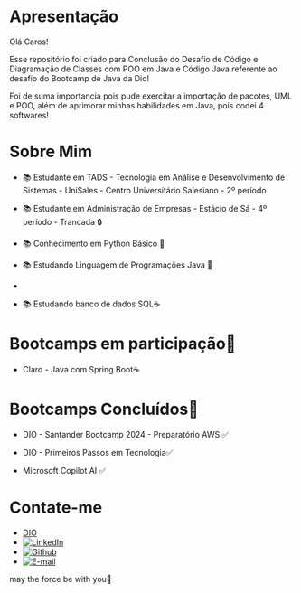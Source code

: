 # Apresentação

Olá Caros!

Esse repositório foi criado para Conclusão do Desafio de Código e Diagramação de Classes com POO em Java e Código Java referente ao desafio do Bootcamp de Java da Dio!

Foi de suma importancia pois pude exercitar a importação de pacotes, UML e POO, além de aprimorar minhas habilidades em Java, pois codei 4 softwares!


# Sobre Mim


- 📚 Estudante em TADS - Tecnologia em Análise e Desenvolvimento de Sistemas - UniSales - Centro Universitário Salesiano - 2º período

- 📚 Estudante em Administração de Empresas - Estácio de Sá - 4º período - Trancada 🔒

- 📚 Conhecimento em Python Básico 🐍

- 📚 Estudando Linguagem de Programações Java 🏦
- 
- 📚 Estudando banco de dados SQL☕


# Bootcamps em participação🤖

- Claro - Java com Spring Boot☕



# Bootcamps Concluídos🤖

- DIO - Santander Bootcamp 2024 - Preparatório AWS ✅

- DIO - Primeiros Passos em Tecnologia✅

- Microsoft Copilot AI ✅


# Contate-me

-  [DIO]( https://web.dio.me/users/morais_brenonunes )
-  [![LinkedIn]( https://img.shields.io/badge/LinkedIn-0077B5?style=for-the-badge&logo=linkedin&logoColor=white )](https://www.linkedin.com/in/brenon10/)
-  [![Github]( https://img.shields.io/badge/GitHub-100000?style=for-the-badge&logo=github&logoColor=white )](https://github.com/brenonun3s)
-  [![E-mail]( https://img.shields.io/badge/-Email-000?style=for-the-badge&logo=microsoft-outlook&logoColor=007BFF )](mailto:morais.brenonunes@hotmail.com )


may the force be with you🖖






